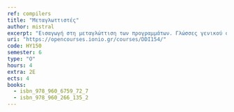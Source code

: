 ```yaml
---
ref: compilers
title: "Μεταγλωττιστές"
author: mistral
excerpt: "Εισαγωγή στη μεταγλώττιση των προγραμμάτων. Γλώσσες γενικού σκοπού και ειδικές γλώσσες πεδίου (domain specific languages – DSLs). Λεκτική ανάλυση και εξαγωγή συμβόλων από πηγαίο κώδικα. Κανονικές Εκφράσεις και η πρακτική εφαρμογή τους. Αλγόριθμοι συντακτικής ανάλυσης. Πρακτική συντακτική ανάλυση top-down. Parsing Expression Grammars (PEGs). Πίνακες συμβόλων και ενδιάμεσος κώδικας. Εργαλεία μεταγλώττισης: διερμηνευτές (interpreters), συμβολομεταφραστές (assemblers), συνδέτες (linkers) και φορτωτές (loaders)."
uri: "https://opencourses.ionio.gr/courses/DDI154/"
code: ΗΥ150
semester: 6
type: "Ο"
hours: 4
extra: 2E
ects: 4
books:
  - isbn_978_960_6759_72_7
  - isbn_978_960_266_135_2
---
```


